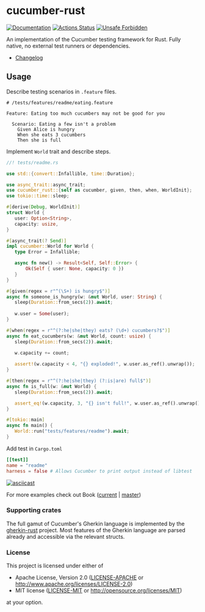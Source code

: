 # cucumber-rust

[![Documentation](https://docs.rs/cucumber_rust/badge.svg)](https://docs.rs/cucumber_rust)
[![Actions Status](https://github.com/bbqsrc/cucumber-rust/workflows/CI/badge.svg)](https://github.com/bbqsrc/cucumber-rust/actions)
[![Unsafe Forbidden](https://img.shields.io/badge/unsafe-forbidden-success.svg)](https://github.com/rust-secure-code/safety-dance/)

An implementation of the Cucumber testing framework for Rust. Fully native, no external test runners or dependencies.

- [Changelog](CHANGELOG.md)

## Usage

Describe testing scenarios in `.feature` files.

```gherkin
# /tests/features/readme/eating.feature
    
Feature: Eating too much cucumbers may not be good for you
    
  Scenario: Eating a few isn't a problem
    Given Alice is hungry
    When she eats 3 cucumbers
    Then she is full
```

Implement `World` trait and describe steps.

 ```rust
//! tests/readme.rs 

use std::{convert::Infallible, time::Duration};

use async_trait::async_trait;
use cucumber_rust::{self as cucumber, given, then, when, WorldInit};
use tokio::time::sleep;

#[derive(Debug, WorldInit)]
struct World {
    user: Option<String>,
    capacity: usize,
}

#[async_trait(? Send)]
impl cucumber::World for World {
    type Error = Infallible;

    async fn new() -> Result<Self, Self::Error> {
        Ok(Self { user: None, capacity: 0 })
    }
}

#[given(regex = r"^(\S+) is hungry$")]
async fn someone_is_hungry(w: &mut World, user: String) {
    sleep(Duration::from_secs(2)).await;
    
    w.user = Some(user);
}

#[when(regex = r"^(?:he|she|they) eats? (\d+) cucumbers?$")]
async fn eat_cucumbers(w: &mut World, count: usize) {
    sleep(Duration::from_secs(2)).await;

    w.capacity += count;
    
    assert!(w.capacity < 4, "{} exploded!", w.user.as_ref().unwrap());
}

#[then(regex = r"^(?:he|she|they) (?:is|are) full$")]
async fn is_full(w: &mut World) {
    sleep(Duration::from_secs(2)).await;

    assert_eq!(w.capacity, 3, "{} isn't full!", w.user.as_ref().unwrap());
}

#[tokio::main]
async fn main() {
    World::run("tests/features/readme").await;
}
```

Add test in `Cargo.toml`

```toml
[[test]]
name = "readme"
harness = false # Allows Cucumber to print output instead of libtest
```

[![asciicast](https://asciinema.org/a/7h27mOu8ZDisP0jZ8WHmG5cIK.svg)](https://asciinema.org/a/7h27mOu8ZDisP0jZ8WHmG5cIK)

For more examples check out Book ([current](https://bbqsrc.github.io/cucumber-rust/current) | [master](https://bbqsrc.github.io/cucumber-rust/master))

### Supporting crates

The full gamut of Cucumber's Gherkin language is implemented by the 
[gherkin-rust](https://github.com/bbqsrc/gherkin-rust) project. Most features of the Gherkin 
language are parsed already and accessible via the relevant structs.

### License

This project is licensed under either of

 * Apache License, Version 2.0 ([LICENSE-APACHE](LICENSE-APACHE) or <http://www.apache.org/licenses/LICENSE-2.0>)
 * MIT license ([LICENSE-MIT](LICENSE-MIT) or <http://opensource.org/licenses/MIT>)

at your option.
